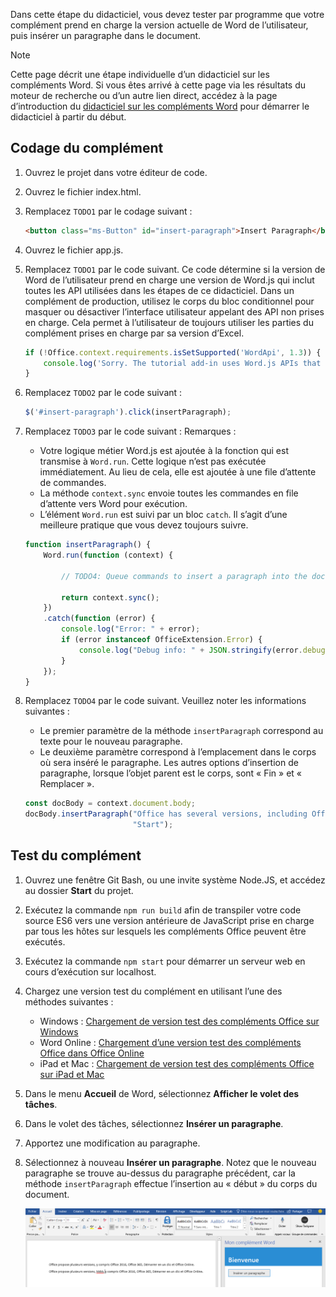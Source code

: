 Dans cette étape du didacticiel, vous devez tester par programme que votre complément prend en charge la version actuelle de Word de l’utilisateur, puis insérer un paragraphe dans le document.

> [!NOTE]
> Cette page décrit une étape individuelle d’un didacticiel sur les compléments Word. Si vous êtes arrivé à cette page via les résultats du moteur de recherche ou d’un autre lien direct, accédez à la page d’introduction du [didacticiel sur les compléments Word](../tutorials/word-tutorial.yml) pour démarrer le didacticiel à partir du début.

## <a name="code-the-add-in"></a>Codage du complément

1. Ouvrez le projet dans votre éditeur de code. 
2. Ouvrez le fichier index.html.
3. Remplacez `TODO1` par le codage suivant :

    ```html
    <button class="ms-Button" id="insert-paragraph">Insert Paragraph</button>
    ```

4. Ouvrez le fichier app.js.
5. Remplacez `TODO1` par le code suivant. Ce code détermine si la version de Word de l’utilisateur prend en charge une version de Word.js qui inclut toutes les API utilisées dans les étapes de ce didacticiel. Dans un complément de production, utilisez le corps du bloc conditionnel pour masquer ou désactiver l’interface utilisateur appelant des API non prises en charge. Cela permet à l’utilisateur de toujours utiliser les parties du complément prises en charge par sa version d’Excel.

    ```js
    if (!Office.context.requirements.isSetSupported('WordApi', 1.3)) {
        console.log('Sorry. The tutorial add-in uses Word.js APIs that are not available in your version of Office.');
    } 
    ```

6. Remplacez `TODO2` par le code suivant :

    ```js
    $('#insert-paragraph').click(insertParagraph);
    ```

7. Remplacez `TODO3` par le code suivant : Remarques :
   - Votre logique métier Word.js est ajoutée à la fonction qui est transmise à `Word.run`. Cette logique n’est pas exécutée immédiatement. Au lieu de cela, elle est ajoutée à une file d’attente de commandes.
   - La méthode `context.sync` envoie toutes les commandes en file d’attente vers Word pour exécution.
   - L’élément `Word.run` est suivi par un bloc `catch`. Il s’agit d’une meilleure pratique que vous devez toujours suivre. 

    ```js
    function insertParagraph() {
        Word.run(function (context) {
            
            // TODO4: Queue commands to insert a paragraph into the document.

            return context.sync();
        })
        .catch(function (error) {
            console.log("Error: " + error);
            if (error instanceof OfficeExtension.Error) {
                console.log("Debug info: " + JSON.stringify(error.debugInfo));
            }
        });
    }
    ``` 

8. Remplacez `TODO4` par le code suivant. Veuillez noter les informations suivantes :
   - Le premier paramètre de la méthode `insertParagraph` correspond au texte pour le nouveau paragraphe.
   - Le deuxième paramètre correspond à l’emplacement dans le corps où sera inséré le paragraphe. Les autres options d’insertion de paragraphe, lorsque l’objet parent est le corps, sont « Fin » et « Remplacer ». 

    ```js
    const docBody = context.document.body;
    docBody.insertParagraph("Office has several versions, including Office 2016, Office 365 Click-to-Run, and Office Online.",
                            "Start");   
    ``` 

## <a name="test-the-add-in"></a>Test du complément

1. Ouvrez une fenêtre Git Bash, ou une invite système Node.JS, et accédez au dossier **Start** du projet.
2. Exécutez la commande `npm run build` afin de transpiler votre code source ES6 vers une version antérieure de JavaScript prise en charge par tous les hôtes sur lesquels les compléments Office peuvent être exécutés.
3. Exécutez la commande `npm start` pour démarrer un serveur web en cours d’exécution sur localhost.   
4. Chargez une version test du complément en utilisant l’une des méthodes suivantes :
    - Windows : [Chargement de version test des compléments Office sur Windows](../testing/create-a-network-shared-folder-catalog-for-task-pane-and-content-add-ins.md)
    - Word Online : [Chargement d’une version test des compléments Office dans Office Online](../testing/sideload-office-add-ins-for-testing.md#sideload-an-office-add-in-on-office-online)
    - iPad et Mac : [Chargement de version test des compléments Office sur iPad et Mac](../testing/sideload-an-office-add-in-on-ipad-and-mac.md)
5. Dans le menu **Accueil** de Word, sélectionnez **Afficher le volet des tâches**.
6. Dans le volet des tâches, sélectionnez **Insérer un paragraphe**.
7. Apportez une modification au paragraphe. 
8. Sélectionnez à nouveau **Insérer un paragraphe**. Notez que le nouveau paragraphe se trouve au-dessus du paragraphe précédent, car la méthode `insertParagraph` effectue l’insertion au « début » du corps du document.

    ![Didacticiel Word - Insérer un paragraphe](../images/word-tutorial-insert-paragraph.png)
